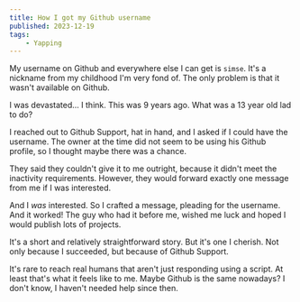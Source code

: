 ```yaml
---
title: How I got my Github username
published: 2023-12-19
tags: 
    - Yapping
---
```

My username on Github and everywhere else I can get is `simse`. It's a nickname from my childhood I'm very fond of. The only problem is that it wasn't available on Github.

I was devastated... I think. This was 9 years ago. What was a 13 year old lad to do?

I reached out to Github Support, hat in hand, and I asked if I could have the username. The owner at the time did not seem to be using his Github profile, so I thought maybe there was a chance.

They said they couldn't give it to me outright, because it didn't meet the inactivity requirements. However, they would forward exactly one message from me if I was interested.

And I _was_ interested. So I crafted a message, pleading for the username. And it worked! The guy who had it before me, wished me luck and hoped I would publish lots of projects.

It's a short and relatively straightforward story. But it's one I cherish. Not only because I succeeded, but because of Github Support.

It's rare to reach real humans that aren't just responding using a script. At least that's what it feels like to me. Maybe Github is the same nowadays? I don't know, I haven't needed help since then.